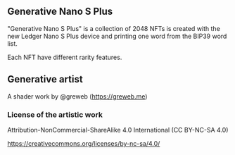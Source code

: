 
## Generative Nano S Plus

"Generative Nano S Plus" is a collection of 2048 NFTs is created with the new Ledger Nano S Plus device and printing one word from the BIP39 word list.

Each NFT have different rarity features.

## Generative artist

A shader work by @greweb (https://greweb.me)

### License of the artistic work

Attribution-NonCommercial-ShareAlike 4.0 International (CC BY-NC-SA 4.0)

https://creativecommons.org/licenses/by-nc-sa/4.0/